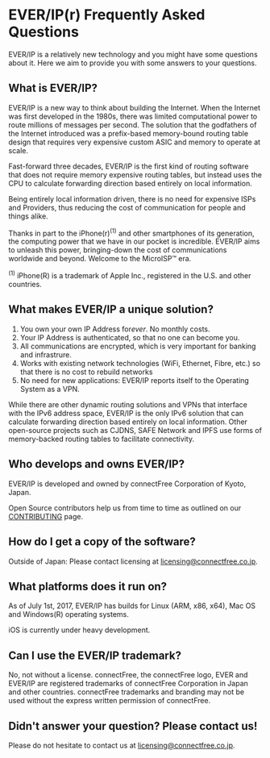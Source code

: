 # EVER/IP(r) Frequently Asked Questions

EVER/IP is a relatively new technology and you might have some questions about it.
Here we aim to provide you with some answers to your questions.

## What is EVER/IP?

EVER/IP is a new way to think about building the Internet. When the Internet was first developed in the 1980s, there was limited computational power to route millions of messages per second. The solution that the godfathers of the Internet introduced was a prefix-based memory-bound routing table design that requires very expensive custom ASIC and memory to operate at scale.

Fast-forward three decades, EVER/IP is the first kind of routing software that does not require memory expensive routing tables, but instead uses the CPU to calculate forwarding direction based entirely on local information.

Being entirely local information driven, there is no need for expensive ISPs and Providers, thus reducing the cost of communication for people and things alike.

Thanks in part to the iPhone(r)<sup>(1)</sup> and other smartphones of its generation, the computing power that we have in our pocket is incredible. EVER/IP aims to unleash this power, bringing-down the cost of communications worldwide and beyond. Welcome to the MicroISP™ era.

<sup>(1)</sup> iPhone(R) is a trademark of Apple Inc., registered in the U.S. and other countries.

## What makes EVER/IP a unique solution?

1) You own your own IP Address for*ever*. No monthly costs.
2) Your IP Address is authenticated, so that no one can become you.
3) All communications are encrypted, which is very important for banking and infrastrure.
4) Works with existing network technologies (WiFi, Ethernet, Fibre, etc.) so that there is no cost to rebuild networks
5) No need for new applications: EVER/IP reports itself to the Operating System as a VPN.

While there are other dynamic routing solutions and VPNs that interface with the IPv6 address space, EVER/IP is the only IPv6 solution that can calculate forwarding direction based entirely on local information. Other open-source projects such as CJDNS, SAFE Network and IPFS use forms of memory-backed routing tables to facilitate connectivity.

## Who develops and owns EVER/IP?
EVER/IP is developed and owned by connectFree Corporation of Kyoto, Japan.

Open Source contributors help us from time to time as outlined on our [CONTRIBUTING](/CONTRIBUTING.md) page.

## How do I get a copy of the software?
Outside of Japan: Please contact licensing at <licensing@connectfree.co.jp>.

## What platforms does it run on?

As of July 1st, 2017, EVER/IP has builds for Linux (ARM, x86, x64), Mac OS and Windows(R) operating systems.

iOS is currently under heavy development.

## Can I use the EVER/IP trademark?
No, not without a license. connectFree, the connectFree logo, EVER and EVER/IP are registered trademarks of connectFree Corporation in Japan and other countries. connectFree trademarks and branding may not be used without the express written permission of connectFree.

## Didn't answer your question? Please contact us!
Please do not hesitate to contact us at <licensing@connectfree.co.jp>.


